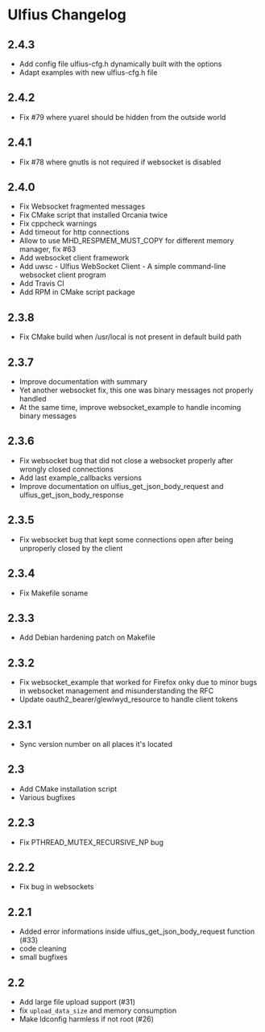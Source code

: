 # Ulfius Changelog

## 2.4.3

- Add config file ulfius-cfg.h dynamically built with the options
- Adapt examples with new ulfius-cfg.h file

## 2.4.2

- Fix #79 where yuarel should be hidden from the outside world

## 2.4.1

- Fix #78 where gnutls is not required if websocket is disabled

## 2.4.0

- Fix Websocket fragmented messages
- Fix CMake script that installed Orcania twice
- Fix cppcheck warnings
- Add timeout for http connections
- Allow to use MHD_RESPMEM_MUST_COPY for different memory manager, fix #63
- Add websocket client framework
- Add uwsc - Ulfius WebSocket Client - A simple command-line websocket client program
- Add Travis CI
- Add RPM in CMake script package

## 2.3.8

- Fix CMake build when /usr/local is not present in default build path

## 2.3.7

- Improve documentation with summary
- Yet another websocket fix, this one was binary messages not properly handled
- At the same time, improve websocket_example to handle incoming binary messages

## 2.3.6

- Fix websocket bug that did not close a websocket properly after wrongly closed connections
- Add last example_callbacks versions
- Improve documentation on ulfius_get_json_body_request and ulfius_get_json_body_response

## 2.3.5

- Fix websocket bug that kept some connections open after being unproperly closed by the client

## 2.3.4

- Fix Makefile soname

## 2.3.3

- Add Debian hardening patch on Makefile

## 2.3.2

- Fix websocket_example that worked for Firefox onky due to minor bugs in websocket management and misunderstanding the RFC
- Update oauth2_bearer/glewlwyd_resource to handle client tokens

## 2.3.1

- Sync version number on all places it's located

## 2.3

- Add CMake installation script
- Various bugfixes

## 2.2.3

- Fix PTHREAD_MUTEX_RECURSIVE_NP bug

## 2.2.2

- Fix bug in websockets

## 2.2.1

- Added error informations inside ulfius_get_json_body_request function (#33)
- code cleaning
- small bugfixes

## 2.2

- Add large file upload support (#31)
- fix `upload_data_size` and memory consumption
- Make ldconfig harmless if not root (#26)
